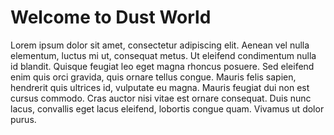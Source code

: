 # Welcome to Dust World
Lorem ipsum dolor sit amet, consectetur adipiscing elit. Aenean vel nulla elementum, luctus mi ut, consequat metus. Ut eleifend condimentum nulla id blandit. Quisque feugiat leo eget magna rhoncus posuere. Sed eleifend enim quis orci gravida, quis ornare tellus congue. Mauris felis sapien, hendrerit quis ultrices id, vulputate eu magna. Mauris feugiat dui non est cursus commodo. Cras auctor nisi vitae est ornare consequat. Duis nunc lacus, convallis eget lacus eleifend, lobortis congue quam. Vivamus ut dolor purus.